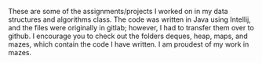These are some of the assignments/projects I worked on in my data structures and algorithms class. The code was written in Java using Intellij, and the files were originally in gitlab; however, I had to transfer them over to github. I encourage you to check out the folders deques, heap, maps, and mazes, which contain the code I have written. I am proudest of my work in mazes. 
